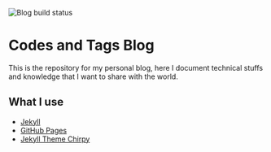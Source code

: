 ![Blog build status](https://github.com/codesandtags/blog/actions/workflows/jekyll.yml/badge.svg)

# Codes and Tags Blog

This is the repository for my personal blog, here I document technical stuffs and knowledge that I want to share with the world.

## What I use

- [Jekyll](https://jekyllrb.com/)
- [GitHub Pages](https://pages.github.com/)
- [Jekyll Theme Chirpy](https://github.com/cotes2020/jekyll-theme-chirpy)
